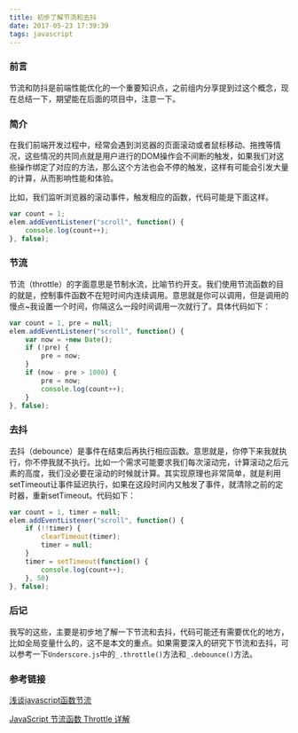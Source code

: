 ```yaml
---
title: 初步了解节流和去抖
date: 2017-05-23 17:39:39
tags: javascript
---
```


### 前言

节流和防抖是前端性能优化的一个重要知识点，之前组内分享提到过这个概念，现在总结一下，期望能在后面的项目中，注意一下。

<!--more-->

### 简介

在我们前端开发过程中，经常会遇到浏览器的页面滚动或者鼠标移动、拖拽等情况，这些情况的共同点就是用户进行的DOM操作会不间断的触发，如果我们对这些操作绑定了对应的方法，那么这个方法也会不停的触发，这样有可能会引发大量的计算，从而影响性能和体验。

比如，我们监听浏览器的滚动事件，触发相应的函数，代码可能是下面这样。

```javascript
var count = 1;
elem.addEventListener("scroll", function() {
    console.log(count++);
}, false);
```

### 节流

节流（throttle）的字面意思是节制水流，比喻节约开支。我们使用节流函数的目的就是，控制事件函数不在短时间内连续调用。意思就是你可以调用，但是调用的慢点~我设置一个时间，你隔这么一段时间调用一次就行了。具体代码如下：

```javascript
var count = 1, pre = null;
elem.addEventListener("scroll", function() {
    var now = +new Date();
    if (!pre) {
        pre = now;
    }
    if (now - pre > 1000) {
        pre = now;
        console.log(count++);
    }
}, false);
```

### 去抖

去抖（debounce）是事件在结束后再执行相应函数。意思就是，你停下来我就执行，你不停我就不执行。比如一个需求可能要求我们每次滚动完，计算滚动之后元素的高度，我们没必要在滚动的时候就计算。其实现原理也非常简单，就是利用setTimeout让事件延迟执行，如果在这段时间内又触发了事件，就清除之前的定时器，重新setTimeout。代码如下：

```javascript
var count = 1, timer = null;
elem.addEventListener("scroll", function() {
    if (!!timer) {
        clearTimeout(timer);
        timer = null;
    }
    timer = setTimeout(function() {
        console.log(count++);
    }, 50)
}, false);
```

### 后记

我写的这些，主要是初步地了解一下节流和去抖，代码可能还有需要优化的地方，比如全局变量什么的，这不是本文的重点。如果需要深入的研究下节流和去抖，可以参考一下`Underscore.js`中的`_.throttle()`方法和`_.debounce()`方法。

### 参考链接

[浅谈javascript函数节流](http://web.jobbole.com/85302/)

[JavaScript 节流函数 Throttle 详解](http://web.jobbole.com/86710/)
